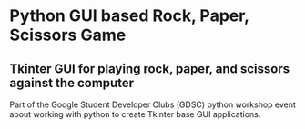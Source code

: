 # Python GUI based Rock, Paper, Scissors Game
## Tkinter GUI for playing rock, paper, and scissors against the computer
Part of the Google Student Developer Clubs (GDSC) python workshop event about working with python to create Tkinter base GUI applications.
